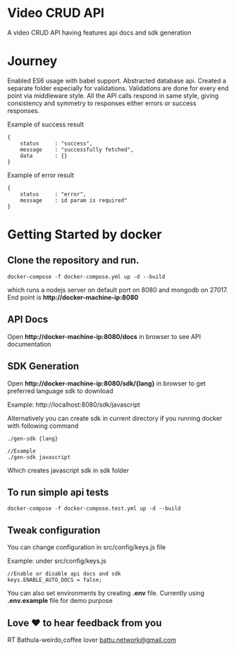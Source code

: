 # Video CRUD API
A video CRUD API having features api docs and sdk generation

# Journey
Enabled ES6 usage with babel support. Abstracted database api. Created a separate folder especially for validations. Validations are done for every end point via middleware style. All the API calls respond in same style, giving consistency and symmetry to responses either errors or success responses. 

Example of success result 
```
{ 
    status     : "success",   
    message    : "successfully fetched",
    data       : {} 
}
```

Example of error result
```
{ 
    status     : "error",  
    message    : id param is required"   
}
```
# Getting Started by docker

## Clone the repository and run. 

``docker-compose -f docker-compose.yml up -d --build``

which runs a nodejs server on default port on 8080 and mongodb on 27017.
End point is **http://docker-machine-ip:8080**

## API Docs
Open **http://docker-machine-ip:8080/docs** in browser to see API documentation

## SDK Generation
Open **http://docker-machine-ip:8080/sdk/{lang}** in browser 
to get preferred language sdk to download

Example: http://localhost:8080/sdk/javascript

Alternatively you can create sdk in current directory if you running docker with following command
```
./gen-sdk {lang}

//Example
./gen-sdk javascript
```
Which creates javascript sdk in sdk folder


## To run simple api tests

``docker-compose -f docker-compose.test.yml up -d --build``

## Tweak configuration
You can change configuration in  src/config/keys.js file

Example: under src/config/keys.js
```
//Enable or disable api docs and sdk
keys.ENABLE_AUTO_DOCS = false; 
```

You can also set environments by creating **.env** file.
Currently using **.env.example** file for demo purpose

## Love :heart: to hear feedback from you
RT Bathula-weirdo,coffee lover
battu.network@gmail.com
